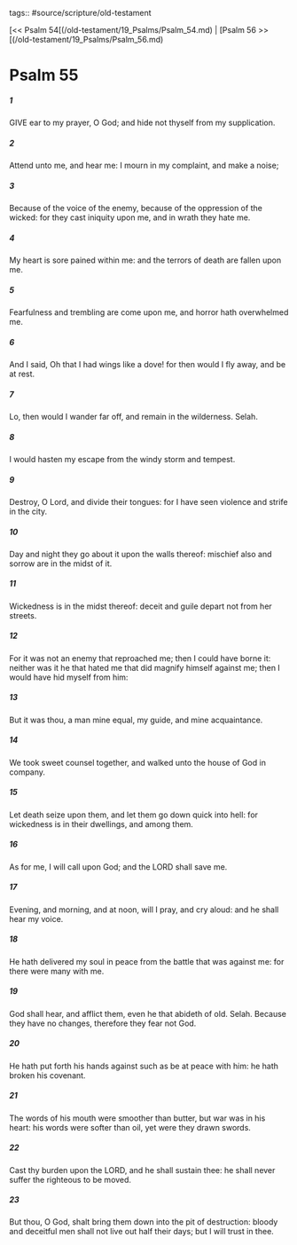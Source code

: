 tags:: #source/scripture/old-testament

[<< Psalm 54[(/old-testament/19_Psalms/Psalm_54.md) | [Psalm 56 >>[(/old-testament/19_Psalms/Psalm_56.md)

# Psalm 55

##### 1

GIVE ear to my prayer, O God; and hide not thyself from my supplication.

##### 2

Attend unto me, and hear me: I mourn in my complaint, and make a noise;

##### 3

Because of the voice of the enemy, because of the oppression of the wicked: for they cast iniquity upon me, and in wrath they hate me.

##### 4

My heart is sore pained within me: and the terrors of death are fallen upon me.

##### 5

Fearfulness and trembling are come upon me, and horror hath overwhelmed me.

##### 6

And I said, Oh that I had wings like a dove! for then would I fly away, and be at rest.

##### 7

Lo, then would I wander far off, and remain in the wilderness. Selah.

##### 8

I would hasten my escape from the windy storm and tempest.

##### 9

Destroy, O Lord, and divide their tongues: for I have seen violence and strife in the city.

##### 10

Day and night they go about it upon the walls thereof: mischief also and sorrow are in the midst of it.

##### 11

Wickedness is in the midst thereof: deceit and guile depart not from her streets.

##### 12

For it was not an enemy that reproached me; then I could have borne it: neither was it he that hated me that did magnify himself against me; then I would have hid myself from him:

##### 13

But it was thou, a man mine equal, my guide, and mine acquaintance.

##### 14

We took sweet counsel together, and walked unto the house of God in company.

##### 15

Let death seize upon them, and let them go down quick into hell: for wickedness is in their dwellings, and among them.

##### 16

As for me, I will call upon God; and the LORD shall save me.

##### 17

Evening, and morning, and at noon, will I pray, and cry aloud: and he shall hear my voice.

##### 18

He hath delivered my soul in peace from the battle that was against me: for there were many with me.

##### 19

God shall hear, and afflict them, even he that abideth of old. Selah. Because they have no changes, therefore they fear not God.

##### 20

He hath put forth his hands against such as be at peace with him: he hath broken his covenant.

##### 21

The words of his mouth were smoother than butter, but war was in his heart: his words were softer than oil, yet were they drawn swords.

##### 22

Cast thy burden upon the LORD, and he shall sustain thee: he shall never suffer the righteous to be moved.

##### 23

But thou, O God, shalt bring them down into the pit of destruction: bloody and deceitful men shall not live out half their days; but I will trust in thee.
